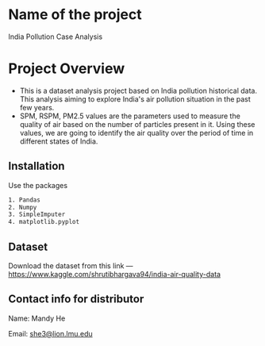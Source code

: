 # Name of the project 
India Pollution Case Analysis

# Project Overview
- This is a dataset analysis project based on India pollution historical data. This analysis aiming to explore India's air pollution situation in the past few years. 
- SPM, RSPM, PM2.5 values are the parameters used to measure the quality of air based on the number of particles present in it. Using these values, we are going to identify the air quality over the period of time in different states of India.

## Installation

Use the packages 

```bash
1. Pandas
2. Numpy
3. SimpleImputer
4. matplotlib.pyplot
```

## Dataset
Download the dataset from this link — https://www.kaggle.com/shrutibhargava94/india-air-quality-data

## Contact info for distributor
Name: Mandy He

Email: she3@lion.lmu.edu

